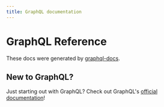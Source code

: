```yaml
---
title: GraphQL documentation
---
```


# GraphQL Reference

These docs were generated by [graphql-docs](https://github.com/gjtorikian/graphql-docs).

## New to GraphQL?

Just starting out with GraphQL? Check out GraphQL's [official documentation](http://graphql.org/)!
